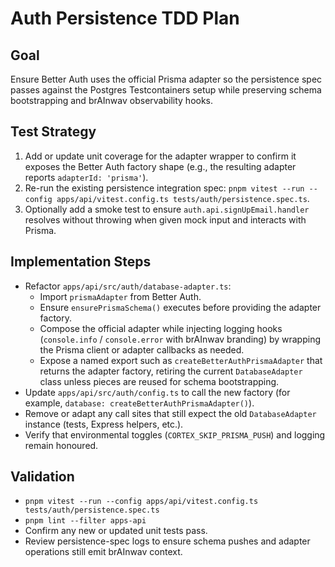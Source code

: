 # Auth Persistence TDD Plan

## Goal

Ensure Better Auth uses the official Prisma adapter so the persistence spec passes against the Postgres
Testcontainers setup while preserving schema bootstrapping and brAInwav observability hooks.

## Test Strategy

1. Add or update unit coverage for the adapter wrapper to confirm it exposes the Better Auth factory shape
   (e.g., the resulting adapter reports `adapterId: 'prisma'`).
2. Re-run the existing persistence integration spec:
   `pnpm vitest --run --config apps/api/vitest.config.ts tests/auth/persistence.spec.ts`.
3. Optionally add a smoke test to ensure `auth.api.signUpEmail.handler` resolves without throwing when given
   mock input and interacts with Prisma.

## Implementation Steps

- Refactor `apps/api/src/auth/database-adapter.ts`:
  - Import `prismaAdapter` from Better Auth.
  - Ensure `ensurePrismaSchema()` executes before providing the adapter factory.
  - Compose the official adapter while injecting logging hooks (`console.info` / `console.error` with
    brAInwav branding) by wrapping the Prisma client or adapter callbacks as needed.
  - Expose a named export such as `createBetterAuthPrismaAdapter` that returns the adapter factory, retiring
    the current `DatabaseAdapter` class unless pieces are reused for schema bootstrapping.
- Update `apps/api/src/auth/config.ts` to call the new factory (for example,
  `database: createBetterAuthPrismaAdapter()`).
- Remove or adapt any call sites that still expect the old `DatabaseAdapter` instance (tests, Express
  helpers, etc.).
- Verify that environmental toggles (`CORTEX_SKIP_PRISMA_PUSH`) and logging remain honoured.

## Validation

- `pnpm vitest --run --config apps/api/vitest.config.ts tests/auth/persistence.spec.ts`
- `pnpm lint --filter apps-api`
- Confirm any new or updated unit tests pass.
- Review persistence-spec logs to ensure schema pushes and adapter operations still emit brAInwav context.
